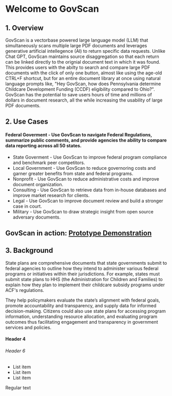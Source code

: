# Welcome to GovScan
## 1. Overview
GovScan is a vectorbase powered large language model (LLM) that simultaneously scans multiple large PDF documents and leverages generative artificial intellegence (AI) to return specific data requests. Unlike Chat GPT, GovScan maintains source disaggregation so that each return can be linked directly to the orignial document text in which it was found. This provides users with the abilty to search and compare large PDF documents with the click of only one button, almost like using the age-old CTRL+F shortcut, but for an entire document library at once using natural language prompts like, "Hey GovScan, how does Pennsylvania determine Childcare Development Funding (CCDF) eligibility compared to Ohio?". GovScan has the potential to save users hours of time and millions of dollars in document research, all the while increasing the usability of large PDF documents.

## 2. Use Cases 
#### Federal Goverment - Use GovScan to navigate Federal Regulations, summarize public comments, and provide agencies the ability to compare data reporting across all 50 states.
* State Goverment - Use GovScan to improve federal program compliance and benchmark peer competitors. 
* Local Government - Use GovScan to reduce governoring costs and garner greater benefits from state and federal programs.
* Nonprofit - Use GovScan to reduce administrative costs and improve document organization. 
* Consulting - Use GovScan to retrieve data from in-house databases and improve market research for clients.  
* Legal - Use GovScan to improve document review and build a stronger case in court.
* Military - Use GovScan to draw strategic insight from open source adversary documents. 

## GovScan in action: <a href="https://youtu.be/xSBFVVNNgTY" target="_blank">Prototype Demonstration</a>

## 3. Background
State plans are comprehensive documents that state governments submit to federal agencies to outline how they intend to administer various federal programs or initiatives within their jurisdictions. For example, states must submit state plans to HHS (the Administration for Children and Families) to explain how they plan to implement their childcare subsidy programs under ACF's regulations. 

They help policymakers evaluate the state’s alignment with federal goals, promote accountability and transparency, and supply data for informed decision-making. Citizens could also use state plans for accessing program information, understanding resource allocation, and evaluating program outcomes thus facilitating engagement and transparency in government services and policies.

#### Header 4
###### Header 6

* List item
* List item
* List item

Regular text 
